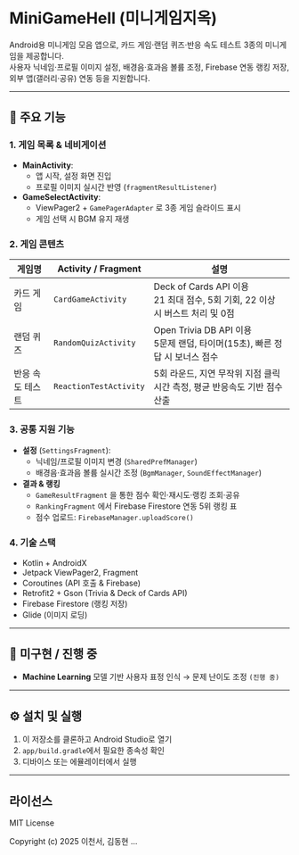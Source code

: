 # MiniGameHell (미니게임지옥)

Android용 미니게임 모음 앱으로, 카드 게임·랜덤 퀴즈·반응 속도 테스트 3종의 미니게임을 제공합니다.  
사용자 닉네임·프로필 이미지 설정, 배경음·효과음 볼륨 조정, Firebase 연동 랭킹 저장, 외부 앱(갤러리·공유) 연동 등을 지원합니다.

---

## 📌 주요 기능

### 1. 게임 목록 & 네비게이션
- **MainActivity**:  
  - 앱 시작, 설정 화면 진입  
  - 프로필 이미지 실시간 반영 (`fragmentResultListener`)
- **GameSelectActivity**:  
  - ViewPager2 + `GamePagerAdapter` 로 3종 게임 슬라이드 표시
  - 게임 선택 시 BGM 유지 재생  

### 2. 게임 콘텐츠
| 게임명           | Activity / Fragment                   | 설명                                                         |
| ---------------- | ------------------------------------- | ------------------------------------------------------------ |
| 카드 게임        | `CardGameActivity`                   | Deck of Cards API 이용<br>21 최대 점수, 5회 기회, 22 이상 시 버스트 처리 및 0점 |
| 랜덤 퀴즈        | `RandomQuizActivity`                 | Open Trivia DB API 이용<br>5문제 랜덤, 타이머(15초), 빠른 정답 시 보너스 점수 |
| 반응 속도 테스트 | `ReactionTestActivity`               | 5회 라운드, 지연 무작위 지점 클릭 시간 측정, 평균 반응속도 기반 점수 산출 |

### 3. 공통 지원 기능
- **설정** (`SettingsFragment`):  
  - 닉네임/프로필 이미지 변경 (`SharedPrefManager`)
  - 배경음·효과음 볼륨 실시간 조정 (`BgmManager`, `SoundEffectManager`)   
- **결과 & 랭킹**  
  - `GameResultFragment` 을 통한 점수 확인·재시도·랭킹 조회·공유
  - `RankingFragment` 에서 Firebase Firestore 연동 5위 랭킹 표
  - 점수 업로드: `FirebaseManager.uploadScore()`

### 4. 기술 스택
- Kotlin + AndroidX  
- Jetpack ViewPager2, Fragment  
- Coroutines (API 호출 & Firebase)  
- Retrofit2 + Gson (Trivia & Deck of Cards API)  
- Firebase Firestore (랭킹 저장)  
- Glide (이미지 로딩)  

---

## 🚧 미구현 / 진행 중
- **Machine Learning** 모델 기반 사용자 표정 인식 → 문제 난이도 조정 `(진행 중)`

---

## ⚙️ 설치 및 실행

1. 이 저장소를 클론하고 Android Studio로 열기  
2. `app/build.gradle`에서 필요한 종속성 확인  
3. 디바이스 또는 에뮬레이터에서 실행  

---

## 라이선스
MIT License

Copyright (c) 2025 이천서, 김동현
...
